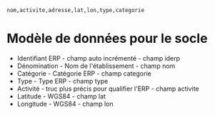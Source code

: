     nom,activite,adresse,lat,lon,type,categorie

# Modèle de données pour le socle

 - Identifiant ERP - champ auto incrémenté - champ iderp
 - Dénomination - Nom de l'établissement - champ nom
 - Catégorie - Catégorie ERP - champ categorie
 - Type - Type ERP - champ type
 - Activité - truc plus précis pour qualifier l'ERP - champ activite
 - Latitude - WGS84 - champ lat
 - Longitude - WGS84 - champ lon
